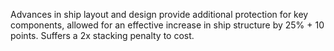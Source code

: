 Advances in ship layout and design provide additional protection for key components, allowed for an effective increase in ship structure by 25% + 10 points. Suffers a 2x stacking penalty to cost.